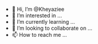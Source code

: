 - 👋 Hi, I’m @Kheyaziee
- 👀 I’m interested in ...
- 🌱 I’m currently learning ...
- 💞️ I’m looking to collaborate on ...
- 📫 How to reach me ...

<!---
Kheyaziee/Kheyaziee is a ✨ special ✨ repository because its `README.md` (this file) appears on your GitHub profile.
You can click the Preview link to take a look at your changes.
--->
